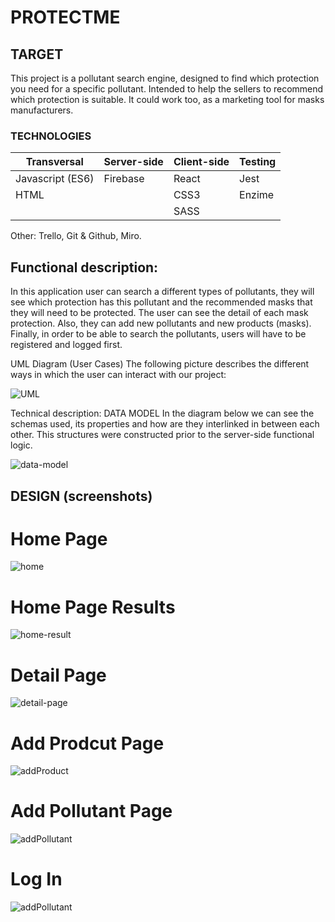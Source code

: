 # PROTECTME

## TARGET

This project is a pollutant search engine, designed to find which protection you need for a specific pollutant. Intended to help the sellers to recommend which protection is suitable. It could work too, as a marketing tool for masks manufacturers.


### TECHNOLOGIES

| Transversal      | Server-side | Client-side | Testing |
| ---------------- | ----------- | ----------- | ------- |
| Javascript (ES6) | Firebase    | React       | Jest    |
| HTML             |             | CSS3        | Enzime  |
|                  |             | SASS        |         |


Other: Trello, Git & Github, Miro.

## Functional description:

In this application user can search a different types of pollutants, they will see which protection has this pollutant and the recommended masks that they will need to be protected. The user can see the detail of each mask protection. Also, they can add new pollutants and new products (masks). Finally, in order to be able to search the pollutants, users will have to be registered and logged first.

UML Diagram (User Cases)
The following picture describes the different ways in which the user can interact with our project:

![UML](https://github.com/Jandru81/protect-me/blob/login1/imageRM/UML.jpg)



Technical description:
DATA MODEL
In the diagram below we can see the schemas used, its properties and how are they interlinked in between each other. This structures were constructed prior to the server-side functional logic.

![data-model](https://github.com/Jandru81/protect-me/blob/login1/imageRM/data-model.jpg)




## DESIGN (screenshots)

# Home Page

![home](https://github.com/Jandru81/protect-me/blob/login1/imageRM/home.png)

# Home Page Results

![home-result](https://github.com/Jandru81/protect-me/blob/login1/imageRM/home-list.png)

# Detail Page

![detail-page](https://github.com/Jandru81/protect-me/blob/login1/imageRM/detail.png)

# Add Prodcut Page

![addProduct](https://github.com/Jandru81/protect-me/blob/login1/imageRM/add-porduct.png)

# Add Pollutant Page

![addPollutant](https://github.com/Jandru81/protect-me/blob/login1/imageRM/add-pollutant.png)

# Log In

![addPollutant](https://github.com/Jandru81/protect-me/blob/login1/imageRM/login.png)